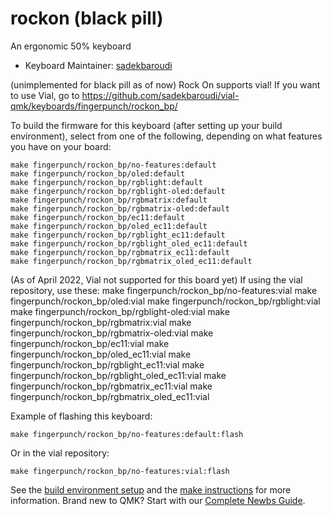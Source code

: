 # rockon (black pill)

An ergonomic 50% keyboard

* Keyboard Maintainer: [sadekbaroudi](https://github.com/sadekbaroudi)

(unimplemented for black pill as of now) Rock On supports vial! If you want to use Vial, go to https://github.com/sadekbaroudi/vial-qmk/keyboards/fingerpunch/rockon_bp/

To build the firmware for this keyboard (after setting up your build environment), select from one of the following, depending on what features you have on your board:

    make fingerpunch/rockon_bp/no-features:default
    make fingerpunch/rockon_bp/oled:default
    make fingerpunch/rockon_bp/rgblight:default
    make fingerpunch/rockon_bp/rgblight-oled:default
    make fingerpunch/rockon_bp/rgbmatrix:default
    make fingerpunch/rockon_bp/rgbmatrix-oled:default
    make fingerpunch/rockon_bp/ec11:default
    make fingerpunch/rockon_bp/oled_ec11:default
    make fingerpunch/rockon_bp/rgblight_ec11:default
    make fingerpunch/rockon_bp/rgblight_oled_ec11:default
    make fingerpunch/rockon_bp/rgbmatrix_ec11:default
    make fingerpunch/rockon_bp/rgbmatrix_oled_ec11:default

(As of April 2022, Vial not supported for this board yet) If using the vial repository, use these:
    make fingerpunch/rockon_bp/no-features:vial
    make fingerpunch/rockon_bp/oled:vial
    make fingerpunch/rockon_bp/rgblight:vial
    make fingerpunch/rockon_bp/rgblight-oled:vial
    make fingerpunch/rockon_bp/rgbmatrix:vial
    make fingerpunch/rockon_bp/rgbmatrix-oled:vial
    make fingerpunch/rockon_bp/ec11:vial
    make fingerpunch/rockon_bp/oled_ec11:vial
    make fingerpunch/rockon_bp/rgblight_ec11:vial
    make fingerpunch/rockon_bp/rgblight_oled_ec11:vial
    make fingerpunch/rockon_bp/rgbmatrix_ec11:vial
    make fingerpunch/rockon_bp/rgbmatrix_oled_ec11:vial

Example of flashing this keyboard:

    make fingerpunch/rockon_bp/no-features:default:flash

Or in the vial repository:

    make fingerpunch/rockon_bp/no-features:vial:flash

See the [build environment setup](https://docs.qmk.fm/#/getting_started_build_tools) and the [make instructions](https://docs.qmk.fm/#/getting_started_make_guide) for more information. Brand new to QMK? Start with our [Complete Newbs Guide](https://docs.qmk.fm/#/newbs).
